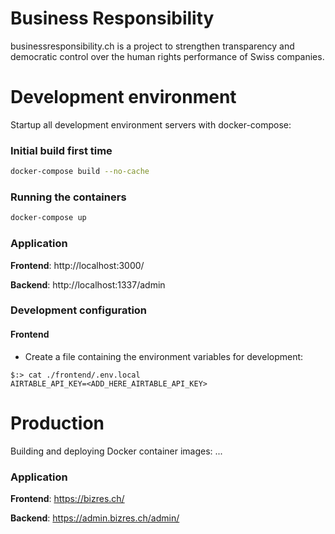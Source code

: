 # Business Responsibility


businessresponsibility.ch is a project to strengthen transparency and democratic control over the human rights performance of Swiss companies.

# Development environment
Startup all development environment servers with docker-compose:

### Initial build first time

```bash
docker-compose build --no-cache
```

### Running the containers

```bash
docker-compose up
```

### Application

**Frontend**: http://localhost:3000/

**Backend**: http://localhost:1337/admin

### Development configuration

#### Frontend

- Create a file containing the environment variables for development:
```
$:> cat ./frontend/.env.local
AIRTABLE_API_KEY=<ADD_HERE_AIRTABLE_API_KEY>
```

# Production

Building and deploying Docker container images:
...

### Application


**Frontend**: https://bizres.ch/

**Backend**: https://admin.bizres.ch/admin/
